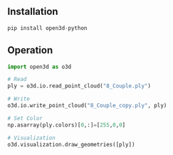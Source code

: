 ## Installation  
```python
pip install open3d-python
```

## Operation  
```python
import open3d as o3d

# Read
ply = o3d.io.read_point_cloud("8_Couple.ply")

# Write
o3d.io.write_point_cloud("8_Couple_copy.ply", ply)

# Set Color
np.asarray(ply.colors)[0,:]=[255,0,0]

# Visualization
o3d.visualization.draw_geometries([ply])  
```
